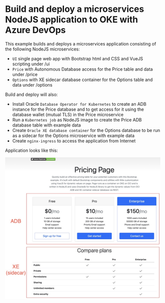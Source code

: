 # Build and deploy a microservices NodeJS application to OKE with Azure DevOps

This example builds and deploys a microservices application consisting of the following NodeJS microservices:
<ul>
<li><code>UI</code> single page web app with Bootstrap html and CSS and VueJS scripting under /ui</li>
<li><code>Price</code> with Autonomous Database access for the Price table and data under /price</li>
<li><code>Options</code> with XE sidecar database container for the Options table and data under /options</li>
</ul>

<p>
Build and deploy will also:
<ul>
<li>Install Oracle <code>Database Operator for Kubernetes</code> to create an ADB instance for the Price database and to get access for it using the database wallet (mutual TLS) in the Price microservice</li>
<li>Run a <code>Kubernetes job</code> as NodeJS image to create the Price ADB database table with example data</li>
<li>Create <code>Oracle XE database container</code> for the Options database to be run as a sidecar for the Options microservice with example data</li>
<li>Create <code>nginx-ingress</code> to access the application from Internet</li>
</ul>

<p>
Application looks like this:
<p>
<img src="ui.jpg" width="600" />



